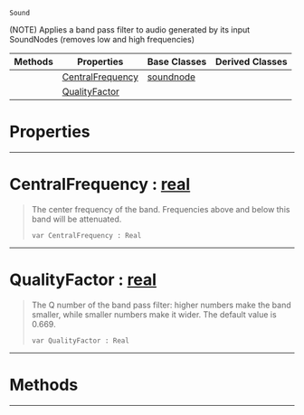  `Sound`

(NOTE) Applies a band pass filter to audio generated by its input SoundNodes (removes low and high frequencies)

|Methods|Properties|Base Classes|Derived Classes|
|---|---|---|---|
| |[ CentralFrequency](https://github.com/PlasmaEngine/PlasmaDocs/tree/master/docs/C%2B%2B/code_reference/class_reference/bandpassnode.markdown#centralfrequency-plasma-en)|[soundnode](https://github.com/PlasmaEngine/PlasmaDocs/tree/master/docs/C%2B%2B/code_reference/class_reference/soundnode.markdown)| |
| |[ QualityFactor](https://github.com/PlasmaEngine/PlasmaDocs/tree/master/docs/C%2B%2B/code_reference/class_reference/bandpassnode.markdown#qualityfactor-plasma-engin)| | |


 #  Properties


---  
 #  CentralFrequency : [real](https://github.com/PlasmaEngine/PlasmaDocs/tree/master/docs/C%2B%2B/code_reference/lightning_base_types/real.markdown)

> The center frequency of the band. Frequencies above and below this band will be attenuated.
> ``` lang=cpp, name=Lightning
> var CentralFrequency : Real


---  
 #  QualityFactor : [real](https://github.com/PlasmaEngine/PlasmaDocs/tree/master/docs/C%2B%2B/code_reference/lightning_base_types/real.markdown)

> The Q number of the band pass filter: higher numbers make the band smaller, while smaller numbers make it wider. The default value is 0.669.
> ``` lang=cpp, name=Lightning
> var QualityFactor : Real


---  
 #  Methods


---  
 

 